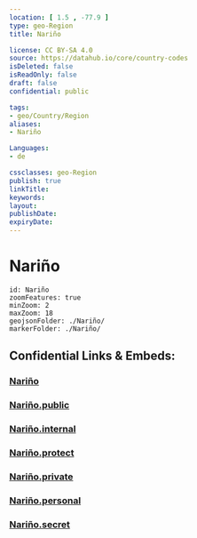 ```yaml
---
location: [ 1.5 , -77.9 ] 
type: geo-Region
title: Nariño

license: CC BY-SA 4.0
source: https://datahub.io/core/country-codes
isDeleted: false
isReadOnly: false
draft: false
confidential: public

tags:
- geo/Country/Region
aliases:
- Nariño

Languages:
- de

cssclasses: geo-Region
publish: true
linkTitle: 
keywords: 
layout: 
publishDate: 
expiryDate: 
---
```


# Nariño

```leaflet
id: Nariño
zoomFeatures: true 
minZoom: 2 
maxZoom: 18
geojsonFolder: ./Nariño/
markerFolder: ./Nariño/
```


## Confidential Links & Embeds: 

### [Nariño](/_Standards/Earth/Continent/America~South/Colombia/departments~Colombia/Nariño.md) 

### [Nariño.public](/_public/Earth/Continent/America~South/Colombia/departments~Colombia/Nariño.public.md) 

### [Nariño.internal](/_internal/Earth/Continent/America~South/Colombia/departments~Colombia/Nariño.internal.md) 

### [Nariño.protect](/_protect/Earth/Continent/America~South/Colombia/departments~Colombia/Nariño.protect.md) 

### [Nariño.private](/_private/Earth/Continent/America~South/Colombia/departments~Colombia/Nariño.private.md) 

### [Nariño.personal](/_personal/Earth/Continent/America~South/Colombia/departments~Colombia/Nariño.personal.md) 

### [Nariño.secret](/_secret/Earth/Continent/America~South/Colombia/departments~Colombia/Nariño.secret.md)


